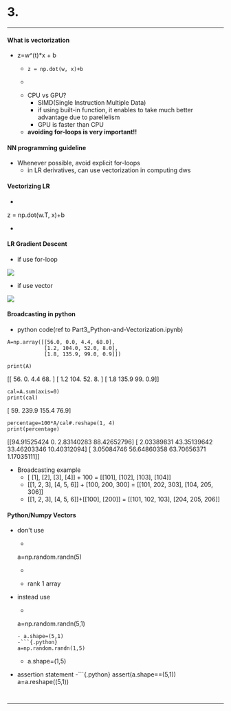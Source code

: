 
# 3. 
***
#### What is vectorization
* z=w^(t)*x + b
  - ```{.python}
    z = np.dot(w, x)+b
  - ```
  - CPU vs GPU?
    + SIMD(Single Instruction Multiple Data)
    + if using built-in function, it enables to take much better advantage due to parellelism
    + GPU is faster than CPU
  - **avoiding for-loops is very important!!**

#### NN programming guideline
* Whenever possible, avoid explicit for-loops
  - in LR derivatives, can use vectorization in computing dws

#### Vectorizing LR
* ```{.python}
z = np.dot(w.T, x)+b
* ```

#### LR Gradient Descent
* if use for-loop

<img src="https://user-images.githubusercontent.com/68985625/135099140-5728e46e-ad46-4cf7-856d-81665cd01924.png">

* if use vector
<img src="https://user-images.githubusercontent.com/68985625/135099213-22a7a8dc-e8d4-4259-b194-8f96700f81b7.png">


#### Broadcasting in python
* python code(ref to Part3_Python-and-Vectorization.ipynb)
```{.python}
A=np.array([[56.0, 0.0, 4.4, 68.0],
            [1.2, 104.0, 52.0, 8.0],
            [1.8, 135.9, 99.0, 0.9]])

print(A)
```
[[ 56.    0.    4.4  68. ]
 [  1.2 104.   52.    8. ]
 [  1.8 135.9  99.    0.9]]

```{.python}
cal=A.sum(axis=0)
print(cal)
```
[ 59.  239.9 155.4  76.9]

```{.python}
percentage=100*A/cal#.reshape(1, 4)
print(percentage)
```
[[94.91525424  0.          2.83140283 88.42652796]
 [ 2.03389831 43.35139642 33.46203346 10.40312094]
 [ 3.05084746 56.64860358 63.70656371  1.17035111]]


* Broadcasting example
  - [ [1], [2], [3], [4]] + 100 = [[101], [102], [103], [104]]
  - [[1, 2, 3], [4, 5, 6]] + [100, 200, 300] = [[101, 202, 303], [104, 205, 306]]
  - [[1, 2, 3], [4, 5, 6]]+[[100], [200]] = [[101, 102, 103], [204, 205, 206]]


#### Python/Numpy Vectors
* don't use
  - ```{.python}
  a=np.random.randn(5)
  - ```
  - rank 1 array
* instead use
  - ```{.python}
  a=np.random.randn(5,1)
  ```
  - a.shape=(5,1)
  -```{.python}
  a=np.random.randn(1,5)
  ```
  - a.shape=(1,5)

* assertion statement
  -```{.python}
  assert(a.shape==(5,1))
  a=a.reshape((5,1))
  ```


***

